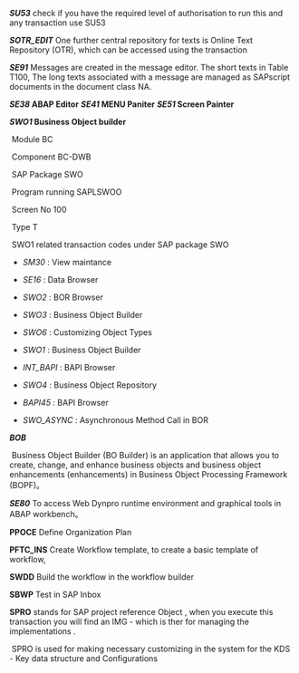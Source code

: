 ***SU53*** check if you have the required level of authorisation to run this and any transaction use SU53

***SOTR_EDIT*** One further central repository for texts is Online Text Repository (OTR), which can be accessed using the transaction 

<!-- Text Repositories -->

***SE91*** Messages are created in the message editor. The short texts in Table T100,  The long texts associated with a message are managed as SAPscript documents in the document class NA.

<!-- end -->

***SE38*  ABAP Editor**
***SE41*  MENU Paniter**
***SE51*  Screen Painter**


***SWO1*  Business Object builder** 

​         Module	                  BC

​         Component	           BC-DWB

​         SAP Package	          SWO

​         Program running	  SAPLSWOO

​        Screen No	              100

​        Type	                          T



​           SWO1 related transaction codes under SAP package SWO

- *SM30* : View maintance
- *SE16* : Data Browser
- *SWO2* : BOR Browser

- *SWO3* : Business Object Builder

- *SWO6* : Customizing Object Types

- *SWO1* : Business Object Builder

- *INT_BAPI* : BAPI Browser

- *SWO4* : Business Object Repository

- *BAPI45* : BAPI Browser

- *SWO_ASYNC* : Asynchronous Method Call in BOR

  

***BOB***

​      Business Object Builder (BO Builder) is an application that allows you to create, change, and enhance business objects and business object enhancements (enhancements) in Business Object Processing Framework (BOPF)。

<!--Dynpro-->

***SE80***  To access Web Dynpro runtime environment and graphical tools in ABAP workbench。

<!-- 工作流  -->
**PPOCE**     Define Organization Plan 

**PFTC_INS**  Create Workflow template, to create a basic template of workflow,

**SWDD**     Build the workflow in the workflow builder

**SBWP**     Test in SAP Inbox

<!--  IMG  -->

**SPRO** stands for SAP project reference Object , when you execute this transaction you will find an IMG - which is ther for managing the implementations .

​           SPRO is used for making necessary customizing in the system for the KDS - Key data structure and Configurations

